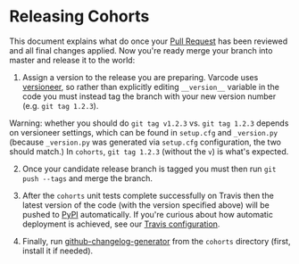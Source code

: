 # Releasing Cohorts

This document explains what do once your [Pull Request](https://www.atlassian.com/git/tutorials/making-a-pull-request/) has been reviewed and all final changes applied. Now you're ready merge your branch into master and release it to the world:

1. Assign a version to the release you are preparing. Varcode uses [versioneer](https://github.com/warner/python-versioneer), so rather
than explicitly editing `__version__` variable in the code you must instead tag the branch with your new version number (e.g. `git tag 1.2.3`).

Warning: whether you should do `git tag v1.2.3` vs. `git tag 1.2.3` depends on versioneer settings, which can be found in `setup.cfg` and `_version.py` (because `_version.py` was generated via `setup.cfg` configuration, the two should match.) In `cohorts`, `git tag 1.2.3` (without the `v`) is what's expected.

2. Once your candidate release branch is tagged you must then run `git push --tags` and merge the branch.

3. After the `cohorts` unit tests complete successfully on Travis then the latest version
of the code (with the version specified above) will be pushed to [PyPI](https://pypi.python.org/pypi) automatically. If you're curious about how automatic deployment is achieved, see our [Travis configuration](https://github.com/hammerlab/cohorts/blob/master/.travis.yml#L51).

4. Finally, run [github-changelog-generator](https://github.com/skywinder/github-changelog-generator) from the `cohorts` directory (first, install it if needed).
